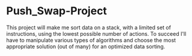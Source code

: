 # Push_Swap-Project
This project will make me sort data on a stack, with a limited set of instructions, using the lowest possible number of actions. To succeed I'll have to manipulate various types of algorithms and choose the most appropriate solution (out of many) for an optimized data sorting.
